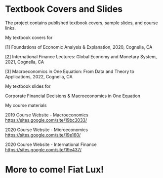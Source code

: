 # Textbook Covers and Slides

The project contains published textbook covers, sample slides, and course links.

My textbook covers for 

[1] Foundations of Economic Analysis & Explanation, 2020, Cognella, CA

[2] International Finance Lectures: Global Economy and Monetary System, 2021, Cognella, CA

[3] Macroeconomics in One Equation: From Data and Theory to Applications, 2022, Cognella, CA


My textbook slides for

Corporate Financial Decisions & Macroeconomics in One Equation 


My course materials

2019 Course Website - Macroeconomics
https://sites.google.com/site/19bc3033/

2020 Course Website - Microeconomics
https://sites.google.com/site/19e160/

2020 Course Website - International Finance
https://sites.google.com/site/19e437/


# More to come! Fiat Lux!

